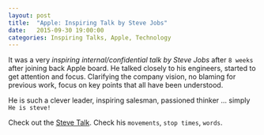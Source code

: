 ```yaml
---
layout: post
title:  "Apple: Inspiring Talk by Steve Jobs"
date:   2015-09-30 19:00:00
categories: Inspiring Talks, Apple, Technology
---
```

It was a very *inspiring internal/confidential talk by Steve Jobs* after `8 weeks` after joining back Apple board. He talked closely to his engineers, started to get attention and focus. Clarifying the company vision, no blaming for previous work, focus on key points that all have been understood. 

He is such a clever leader, inspiring salesman, passioned thinker ... simply `He is steve!`

Check out the [Steve Talk][steve-talk].
Check his `movements`, `stop times`, `words`.

[steve-talk]:		https://www.youtube.com/watch?v=9GMQhOm-Dqo
